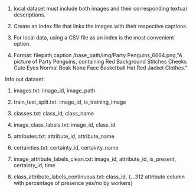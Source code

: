1. local dataset must include both images and their corresponding textual descriptions.

2. Create an index file that links the images with their respective captions.

3. For local data, using a CSV file as an index is the most convenient option.

4. Format:
   filepath,caption
   /base_path/img/Party Penguins_6664.png,"A picture of Party Penguins, containing Red Background Stitches Cheeks Cute Eyes Normal Beak None Face Basketball Hat Red Jacket Clothes."

Info out dataset:
1. images.txt: image_id, image_path
2. train_test_split.txt: image_id, is_training_image

3. classes.txt: class_id, class_name
4. image_class_labels.txt: image_id, class_id

5. attributes.txt: attribute_id, attribute_name
6. certainties.txt: certainty_id, certainty_name
7. image_attribute_labels_clean.txt: image_id, attribute_id, is_present, certainty_id, time
8. class_attribute_labels_continuous.txt: class_id, {...312 attribute column with percentage of presence yes/no by workers}





